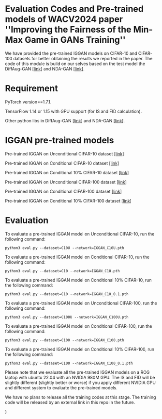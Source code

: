 # Evaluation Codes and Pre-trained models of WACV2024 paper ''Improving the Fairness of the Min-Max Game in GANs Training''

We have provided the pre-trained IGGAN models on CIFAR-10 and CIFAR-100 datasets for better obtaining the results we reported in the paper. The code of this module is build on our selves based on the test model the DiffAug-GAN [[link]](https://github.com/mit-han-lab/data-efficient-gans) and NDA-GAN [[link]](https://github.com/ermongroup/NDA). 

# Requirement

PyTorch version==1.7.1.

TensorFlow 1.14 or 1.15 with GPU support (for IS and FID calculation).

Other python libs in DiffAug-GAN [[link]](https://github.com/mit-han-lab/data-efficient-gans) and NDA-GAN [[link]](https://github.com/ermongroup/NDA).


# IGGAN pre-trained models

Pre-trained IGGAN on Unconditional CIFAR-10 dataset [[link]](https://drive.google.com/file/d/1Qscbpb5hiXxmQ_6NrWSCMSU8WjO4sZ1l/view?usp=sharing)

Pre-trained IGGAN on Conditional CIFAR-10 dataset [[link]](https://drive.google.com/file/d/111HomJr-hFHRleP1OFMIGCCx4-I7fZhu/view?usp=sharing) 

Pre-trained IGGAN on Conditional 10% CIFAR-10 dataset [[link]](https://drive.google.com/file/d/191glBA2nS9HLBIT_ah2moWABS204ezHw/view?usp=sharing)

Pre-trained IGGAN on Unconditional CIFAR-100 dataset [[link]](https://drive.google.com/file/d/1DjyPujEf5XAuY7-zJYykCl35CpIu771W/view?usp=sharing)

Pre-trained IGGAN on Conditional CIFAR-100 dataset [[link]](https://drive.google.com/file/d/1AerOct_0j0rSRr68k5rSN2C2Oxx6jBSy/view?usp=sharing)

Pre-trained IGGAN on Conditional 10% CIFAR-100 dataset [[link]](https://drive.google.com/file/d/1yWaZ8S0tUkpoWFxE27LJQpdk-z0JDUaE/view?usp=sharing)

# Evaluation

To evaluate a pre-trained IGGAN model on Unconditional CIFAR-10, run the following command:
```
python3 eval.py --dataset=C10U --network=IGGAN_C10U.pth
```

To evaluate a pre-trained IGGAN model on Conditional CIFAR-10, run the following command:
```
python3 eval.py --dataset=C10 --network=IGGAN_C10.pth
```

To evaluate a pre-trained IGGAN model on Conditional 10% CIFAR-10, run the following command:
```
python3 eval.py --dataset=C10 --network=IGGAN_C10_0.1.pth
```

To evaluate a pre-trained IGGAN model on Unconditional CIFAR-100, run the following command:
```
python3 eval.py --dataset=C100U --network=IGGAN_C100U.pth
```

To evaluate a pre-trained IGGAN model on Conditional CIFAR-100, run the following command:
```
python3 eval.py --dataset=C100 --network=IGGAN_C100.pth
```

To evaluate a pre-trained IGGAN model on Conditional 10% CIFAR-100, run the following command:
```
python3 eval.py --dataset=C100 --network=IGGAN_C100_0.1.pth
```

Please note that we evaluate all the pre-trained IGGAN models on a ROG laptop with ubuntu 22.04 with an NVIDIA 980M GPU. The IS and FID will be slightly different (slightly better or worse) if you apply different NVIDIA GPU and different system to evaluate the pre-trained models.

We have no plans to release all the training codes at this stage. The training code will be released by an external link in this repo in the future.


}



